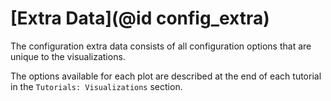 # [Extra Data](@id config_extra)

The configuration extra data consists of all configuration options that are unique to the visualizations.

The options available for each plot are described at the end of each tutorial in the `Tutorials: Visualizations` section.